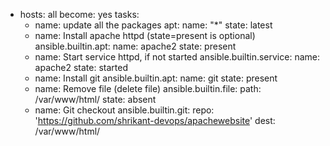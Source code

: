 - hosts: all
  become: yes
  tasks:
    - name: update all the packages
      apt:
        name: "*"
        state: latest
    - name: Install apache httpd  (state=present is optional)
      ansible.builtin.apt:
        name: apache2
        state: present
    - name: Start service httpd, if not started
      ansible.builtin.service:
        name: apache2
        state: started
    - name: Install git
      ansible.builtin.apt:
        name: git
        state: present
    - name: Remove file (delete file)
      ansible.builtin.file:
         path: /var/www/html/
         state: absent
    - name: Git checkout
      ansible.builtin.git:
        repo: 'https://github.com/shrikant-devops/apachewebsite'
        dest: /var/www/html/

